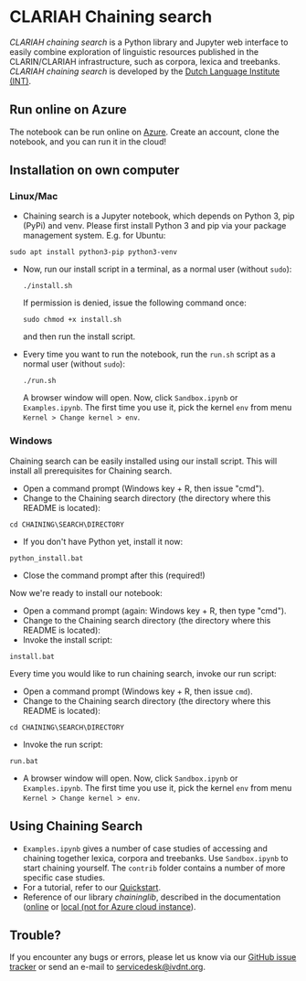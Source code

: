 # CLARIAH Chaining search
*CLARIAH chaining search* is a Python library and Jupyter web interface to easily combine exploration of linguistic resources published in the CLARIN/CLARIAH infrastructure, such as corpora, lexica and treebanks. *CLARIAH chaining search* is developed by the [Dutch Language Institute (INT)](https://ivdnt.org).

## Run online on Azure

The notebook can be run online on [Azure](https://notebooks.azure.com/ivdnt/projects/chaining-search).
Create an account, clone the notebook, and you can run it in the cloud!

## Installation on own computer

### Linux/Mac
 * Chaining search is a Jupyter notebook, which depends on Python 3, pip (PyPi) and venv. Please first install Python 3 and pip via your package management system. E.g. for Ubuntu:
 ```
 sudo apt install python3-pip python3-venv
 ```
 * Now, run our install script in a terminal, as a normal user (without `sudo`):
   ```
   ./install.sh
   ```
   If permission is denied, issue the following command once:
   ```
   sudo chmod +x install.sh
   ```
   and then run the install script.

 * Every time you want to run the notebook, run the `run.sh` script as a normal user (without `sudo`):
   ```
   ./run.sh
   ```
   A browser window will open. Now, click `Sandbox.ipynb` or `Examples.ipynb`. The first time you use it, pick the kernel `env` from menu `Kernel > Change kernel > env`.


### Windows

Chaining search can be easily installed using our install script. This will install all prerequisites for Chaining search.
 * Open a command prompt (Windows key + R, then issue "cmd").
 * Change to the Chaining search directory (the directory where this README is located):
 ```
 cd CHAINING\SEARCH\DIRECTORY
 ```
 * If you don't have Python yet, install it now:
 ```
 python_install.bat
 ```
 * Close the command prompt after this (required!)

Now we're ready to install our notebook:
 * Open a command prompt (again: Windows key + R, then type "cmd").
 * Change to the Chaining search directory (the directory where this README is located): 
 * Invoke the install script:
 ```
 install.bat
 ```

Every time you would like to run chaining search, invoke our run script:
 * Open a command prompt (Windows key + R, then issue `cmd`).
 * Change to the Chaining search directory (the directory where this README is located):
 ```
 cd CHAINING\SEARCH\DIRECTORY
 ```
 * Invoke the run script:
 ```
 run.bat
 ```
 * A browser window will open. Now, click `Sandbox.ipynb` or `Examples.ipynb`. The first time you use it, pick the kernel `env` from menu `Kernel > Change kernel > env`.

## Using Chaining Search
* `Examples.ipynb` gives a number of case studies of accessing and chaining together lexica, corpora and treebanks. Use `Sandbox.ipynb` to start chaining yourself. The `contrib` folder contains a number of more specific case studies.
 * For a tutorial, refer to our [Quickstart](Quickstart.pdf).
 * Reference of our library *chaininglib*, described in the documentation ([online](https://chaining-search.readthedocs.io/en/latest/) or [local (not for Azure cloud instance](doc/_build/html/index.html)).

## Trouble?
If you encounter any bugs or errors, please let us know via our [GitHub issue tracker](https://github.com/INL/chaining-search/issues) or send an e-mail to servicedesk@ivdnt.org.
